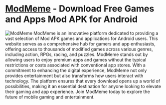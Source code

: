 # [ModMeme](https://modmeme.com/) - Download Free Games and Apps Mod APK for Android
![ModMeme](https://github.com/user-attachments/assets/ddc1a156-3b1d-4792-b051-8703c3217ccf)
ModMeme is an innovative platform dedicated to providing a vast selection of Mod APK games and applications for Android users. This website serves as a comprehensive hub for gamers and app enthusiasts, offering access to thousands of modified games across various genres, including action, RPGs, racing, and puzzles. ModMeme stands out by allowing users to enjoy premium apps and games without the typical restrictions or costs associated with conventional app stores.
With a commitment to enhancing the digital experience, ModMeme not only provides entertainment but also transforms how users interact with technology. The platform ensures that every download opens up a world of possibilities, making it an essential destination for anyone looking to elevate their gaming and app experience. Join ModMeme today to explore the future of mobile gaming and entertainment.
